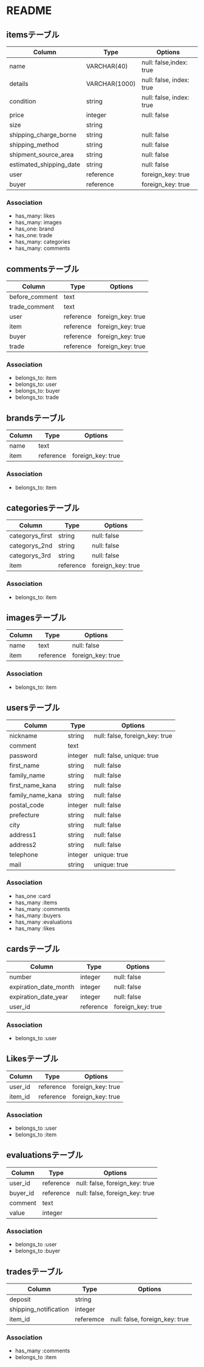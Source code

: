 # README

## itemsテーブル
|Column|Type|Options|
|------|----|-------|
|name|VARCHAR(40)|null: false,index: true|
|details|VARCHAR(1000)|null: false, index: true|
|condition|string|null: false, index: true|
|price|integer|null: false|
|size|string||
|shipping_charge_borne|string|null: false|
|shipping_method|string|null: false|
|shipment_source_area|string|null: false|
|estimated_shipping_date|string|null: false|
|user|reference|foreign_key: true|
|buyer|reference|foreign_key: true|

### Association
- has_many: likes
- has_many: images
- has_one: brand
- has_one: trade
- has_many: categories
- has_many: comments

## commentsテーブル
|Column|Type|Options|
|------|----|-------|
|before_comment|text||
|trade_comment|text||
|user|reference|foreign_key: true|
|item|reference|foreign_key: true|
|buyer|reference|foreign_key: true|
|trade|reference|foreign_key: true|

### Association
- belongs_to: item
- belongs_to: user
- belongs_to: buyer
- belongs_to: trade

## brandsテーブル
|Column|Type|Options|
|------|----|-------|
|name|text||
|item|reference|foreign_key: true|

### Association
- belongs_to: item

## categoriesテーブル
|Column|Type|Options|
|------|----|-------|
|categorys_first|string|null: false|
|categorys_2nd|string|null: false|
|categorys_3rd|string|null: false|
|item|reference|foreign_key: true|

### Association
- belongs_to: item

## imagesテーブル
|Column|Type|Options|
|------|----|-------|
|name|text|null: false|
|item|reference|foreign_key: true|

### Association
- belongs_to: item

## usersテーブル
|Column|Type|Options|
|------|----|-------|
|nickname|string|null: false, foreign_key: true|
|comment|text||
|password|integer|null: false, unique: true|
|first_name|string|null: false|
|family_name|string|null: false|
|first_name_kana|string|null: false|
|family_name_kana|string|null: false|
|postal_code|integer|null: false|
|prefecture|string|null: false|
|city|string|null: false|
|address1|string|null: false|
|address2|string|null: false|
|telephone|integer|unique: true|
|mail|string|unique: true|

### Association
- has_one :card
- has_many :items
- has_many :comments
- has_many :buyers
- has_many :evaluations
- has_many :likes


## cardsテーブル
|Column|Type|Options|
|------|----|-------|
|number|integer|null: false|
|expiration_date_month|integer|null: false|
|expiration_date_year|integer|null: false|
|user_id|reference|foreign_key: true|

### Association
- belongs_to :user


## Likesテーブル
|Column|Type|Options|
|------|----|-------|
|user_id|reference|foreign_key: true|
|item_id|reference|foreign_key: true|

### Association
- belongs_to :user
- belongs_to :item


## evaluationsテーブル
|Column|Type|Options|
|------|----|-------|
|user_id|reference|null: false, foreign_key: true|
|buyer_id|reference|null: false, foreign_key: true|
|comment|text||
|value|integer||

### Association
- belongs_to :user
- belongs_to :buyer


## tradesテーブル
|Column|Type|Options|
|------|----|-------|
|deposit|string||
|shipping_notification|integer||
|item_id|referemce|null: false, foreign_key: true|

### Association
- has_many :comments
- belongs_to :item

